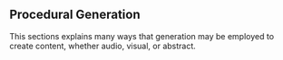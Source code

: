 ## Procedural Generation

This sections explains many ways that generation may be employed to create content, whether audio, visual, or abstract.